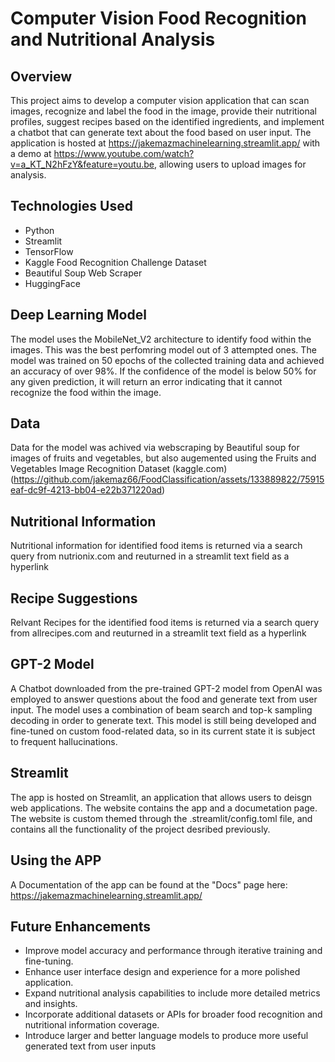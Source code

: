 # Computer Vision Food Recognition and Nutritional Analysis

## Overview
This project aims to develop a computer vision application that can scan images, recognize and label the food in the image, provide their nutritional profiles, suggest recipes based on the identified ingredients, and implement a chatbot that can generate text about the food based on user input. The application is hosted at https://jakemazmachinelearning.streamlit.app/ with a demo at https://www.youtube.com/watch?v=a_KT_N2hFzY&feature=youtu.be, allowing users to upload images for analysis. 

## Technologies Used
- Python
- Streamlit
- TensorFlow
- Kaggle Food Recognition Challenge Dataset
- Beautiful Soup Web Scraper
- HuggingFace 

## Deep Learning Model
The model uses the MobileNet_V2 architecture to identify food within the images. This was the best perfomring model out of 3 attempted ones. The model was trained on 50 epochs of the collected training data and achieved an accuracy of over 98%. If the confidence of the model is below 50% for any given prediction, it will return an error indicating that it cannot recognize the food within the image.

## Data
Data for the model was achived via webscraping by Beautiful soup for images of fruits and vegetables, but also augemented using the Fruits and Vegetables Image Recognition Dataset (kaggle.com)
(https://github.com/jakemaz66/FoodClassification/assets/133889822/75915eaf-dc9f-4213-bb04-e22b371220ad)

## Nutritional Information
Nutritional information for identified food items is returned via a search query from nutrionix.com and reuturned in a streamlit text field as a hyperlink

## Recipe Suggestions
Relvant Recipes for the identified food items is returned via a search query from allrecipes.com and reuturned in a streamlit text field as a hyperlink

## GPT-2 Model
A Chatbot downloaded from the pre-trained GPT-2 model from OpenAI was employed to answer questions about the food and generate text from user input. The model uses a combination of beam search and top-k sampling decoding in order to generate text. This model is still being developed and fine-tuned on custom food-related data, so in its current state it is subject to frequent hallucinations.

## Streamlit
The app is hosted on Streamlit, an application that allows users to deisgn web applications. The website contains the app and a documetation page. The website is custom themed through the .streamlit/config.toml file, and contains all the functionality of the project desribed previously.

## Using the APP
A Documentation of the app can be found at the "Docs" page here: https://jakemazmachinelearning.streamlit.app/

## Future Enhancements
- Improve model accuracy and performance through iterative training and fine-tuning.
- Enhance user interface design and experience for a more polished application.
- Expand nutritional analysis capabilities to include more detailed metrics and insights.
- Incorporate additional datasets or APIs for broader food recognition and nutritional information coverage.
- Introduce larger and better language models to produce more useful generated text from user inputs
